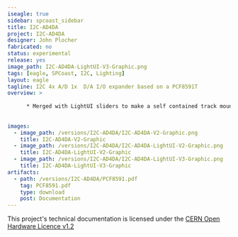 ```yaml
---
iseagle: true
sidebar: spcoast_sidebar
title: I2C-AD4DA
project: I2C-AD4DA
designer: John Plocher
fabricated: no
status: experimental
release: yes
image_path: I2C-AD4DA-LightUI-V3-Graphic.png
tags: [eagle, SPCoast, I2C, Lighting]
layout: eagle
tagline: I2C 4x A/D 1x  D/A I/O expander based on a PCF8591T
overview: >
    
      * Merged with LightUI sliders to make a self contained track mountable lighting controller
    
    
images:
  - image_path: /versions/I2C-AD4DA/I2C-AD4DA-V2-Graphic.png
    title: I2C-AD4DA-V2-Graphic
  - image_path: /versions/I2C-AD4DA/I2C-AD4DA-LightUI-V2-Graphic.png
    title: I2C-AD4DA-LightUI-V2-Graphic
  - image_path: /versions/I2C-AD4DA/I2C-AD4DA-LightUI-V3-Graphic.png
    title: I2C-AD4DA-LightUI-V3-Graphic
artifacts:
  - path: /versions/I2C-AD4DA/PCF8591.pdf
    tag: PCF8591.pdf
    type: download
    post: Documentation
---
```




This project's technical documentation is licensed under the
[CERN Open Hardware Licence v1.2](http://www.ohwr.org/attachments/2388/cern_ohl_v_1_2.txt)
